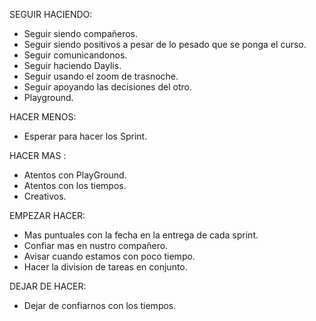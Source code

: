 SEGUIR HACIENDO:
* Seguir siendo compañeros.
* Seguir siendo positivos a pesar de lo pesado que se ponga el curso.
* Seguir comunicandonos. 
* Seguir haciendo Daylis.
* Seguir usando el zoom  de trasnoche.
* Seguir apoyando las decisiones del otro. 
* Playground.

 HACER MENOS:
* Esperar para hacer los Sprint.


 HACER MAS :
* Atentos con PlayGround.
* Atentos con los tiempos.
* Creativos.

 EMPEZAR HACER:
* Mas puntuales con la fecha  en la entrega de cada sprint.
* Confiar mas en nustro compañero.
* Avisar cuando estamos con poco tiempo.
* Hacer la division de tareas en conjunto.
 

 DEJAR DE HACER: 
* Dejar de confiarnos con los tiempos.